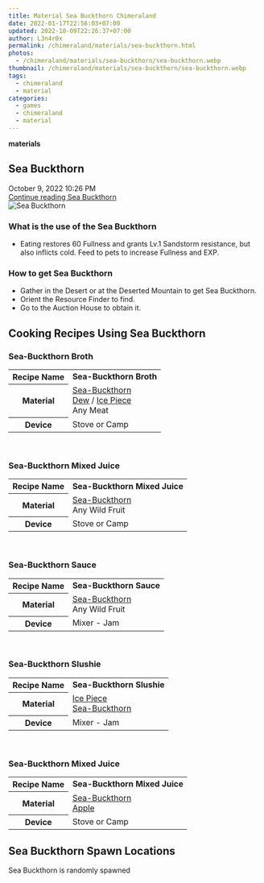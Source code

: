 ```yaml
---
title: Material Sea Buckthorn Chimeraland
date: 2022-01-17T22:56:03+07:00
updated: 2022-10-09T22:26:37+07:00
author: L3n4r0x
permalink: /chimeraland/materials/sea-buckthorn.html
photos:
  - /chimeraland/materials/sea-buckthorn/sea-buckthorn.webp
thumbnail: /chimeraland/materials/sea-buckthorn/sea-buckthorn.webp
tags:
  - chimeraland
  - material
categories:
  - games
  - chimeraland
  - material
---
```


<link
  rel="stylesheet"
  href="https://rawcdn.githack.com/dimaslanjaka/Web-Manajemen/870a349/css/bootstrap-5-3-0-alpha3-wrapper.css"
/>
<section id="bootstrap-wrapper">
  <div data-bs-theme="dark">
    <div
      class="row g-0 border rounded overflow-hidden flex-md-row mb-4 shadow-sm position-relative bg-dark text-light"
    >
      <div class="col p-4 d-flex flex-column position-static">
        <strong class="d-inline-block mb-2 text-success">materials</strong>
        <h2 class="mb-0">Sea Buckthorn</h2>
        <div class="mb-1 text-muted">October 9, 2022 10:26 PM</div>
        <a
          href="/chimeraland/materials/sea-buckthorn.html"
          class="stretched-link d-none text-primary"
          >Continue reading Sea Buckthorn</a
        >
      </div>
      <div class="col-auto d-none d-md-block d-lg-block">
        <img
          src="https://www.webmanajemen.com/chimeraland/materials/sea-buckthorn/sea-buckthorn.webp"
          alt="Sea Buckthorn"
        />
      </div>
    </div>
    <div class="row">
      <div class="col-lg-6 col-12 mb-2">
        <div class="card">
          <div class="card-body">
            <h3 class="card-title">What is the use of the Sea Buckthorn</h3>
            <div class="card-text">
              <ul>
                <li>
                  Eating restores 60 Fullness and grants Lv.1 Sandstorm
                  resistance, but also inflicts cold. Feed to pets to increase
                  Fullness and EXP.
                </li>
              </ul>
            </div>
          </div>
        </div>
      </div>
      <div class="col-lg-6 col-12 mb-2">
        <div class="card">
          <div class="card-body">
            <h3 class="card-title">How to get Sea Buckthorn</h3>
            <div class="card-text">
              <ul>
                <li>
                  Gather in the Desert or at the Deserted Mountain to get Sea
                  Buckthorn.
                </li>
                <li>Orient the Resource Finder to find.</li>
                <li>Go to the Auction House to obtain it.</li>
              </ul>
            </div>
          </div>
        </div>
      </div>
      <div class="col-12 mb-2">
        <h2 id="cookable">Cooking Recipes Using Sea Buckthorn</h2>
        <div id="recipe-sea-buckthorn-broth">
          <h3 id="item-sea-buckthorn-broth">Sea-Buckthorn Broth</h3>
          <div class="mb-2">
            <table class="table">
              <tr>
                <th>Recipe Name</th>
                <td><b>Sea-Buckthorn Broth</b></td>
              </tr>
              <tr>
                <th>Material</th>
                <td>
                  <a
                    class="text-decoration-none text-primary"
                    href="/chimeraland/materials/sea-buckthorn.html"
                    >Sea-Buckthorn</a
                  ><br /><a
                    class="text-decoration-none text-primary"
                    href="/chimeraland/materials/dew.html"
                    >Dew</a
                  ><span> / </span
                  ><a
                    class="text-decoration-none text-primary"
                    href="/chimeraland/materials/ice-piece.html"
                    >Ice Piece</a
                  ><br />Any Meat
                </td>
              </tr>
              <tr>
                <th>Device</th>
                <td>Stove or Camp</td>
              </tr>
            </table>
          </div>
        </div>
        <br />
        <div id="recipe-sea-buckthorn-mixed-juice">
          <h3 id="item-sea-buckthorn-mixed-juice">Sea-Buckthorn Mixed Juice</h3>
          <div class="mb-2">
            <table class="table">
              <tr>
                <th>Recipe Name</th>
                <td><b>Sea-Buckthorn Mixed Juice</b></td>
              </tr>
              <tr>
                <th>Material</th>
                <td>
                  <a
                    class="text-decoration-none text-primary"
                    href="/chimeraland/materials/sea-buckthorn.html"
                    >Sea-Buckthorn</a
                  ><br />Any Wild Fruit
                </td>
              </tr>
              <tr>
                <th>Device</th>
                <td>Stove or Camp</td>
              </tr>
            </table>
          </div>
        </div>
        <br />
        <div id="recipe-sea-buckthorn-sauce">
          <h3 id="item-sea-buckthorn-sauce">Sea-Buckthorn Sauce</h3>
          <div class="mb-2">
            <table class="table">
              <tr>
                <th>Recipe Name</th>
                <td><b>Sea-Buckthorn Sauce</b></td>
              </tr>
              <tr>
                <th>Material</th>
                <td>
                  <a
                    class="text-decoration-none text-primary"
                    href="/chimeraland/materials/sea-buckthorn.html"
                    >Sea-Buckthorn</a
                  ><br />Any Wild Fruit
                </td>
              </tr>
              <tr>
                <th>Device</th>
                <td>Mixer - Jam</td>
              </tr>
            </table>
          </div>
        </div>
        <br />
        <div id="recipe-sea-buckthorn-slushie">
          <h3 id="item-sea-buckthorn-slushie">Sea-Buckthorn Slushie</h3>
          <div class="mb-2">
            <table class="table">
              <tr>
                <th>Recipe Name</th>
                <td><b>Sea-Buckthorn Slushie</b></td>
              </tr>
              <tr>
                <th>Material</th>
                <td>
                  <a
                    class="text-decoration-none text-primary"
                    href="/chimeraland/materials/ice-piece.html"
                    >Ice Piece</a
                  ><br /><a
                    class="text-decoration-none text-primary"
                    href="/chimeraland/materials/sea-buckthorn.html"
                    >Sea-Buckthorn</a
                  >
                </td>
              </tr>
              <tr>
                <th>Device</th>
                <td>Mixer - Jam</td>
              </tr>
            </table>
          </div>
        </div>
        <br />
        <div id="recipe-sea-buckthorn-mixed-juice">
          <h3 id="item-sea-buckthorn-mixed-juice">Sea-Buckthorn Mixed Juice</h3>
          <div class="mb-2">
            <table class="table">
              <tr>
                <th>Recipe Name</th>
                <td><b>Sea-Buckthorn Mixed Juice</b></td>
              </tr>
              <tr>
                <th>Material</th>
                <td>
                  <a
                    class="text-decoration-none text-primary"
                    href="/chimeraland/materials/sea-buckthorn.html"
                    >Sea-Buckthorn</a
                  ><br /><a
                    class="text-decoration-none text-primary"
                    href="/chimeraland/materials/apple.html"
                    >Apple</a
                  >
                </td>
              </tr>
              <tr>
                <th>Device</th>
                <td>Stove or Camp</td>
              </tr>
            </table>
          </div>
        </div>
      </div>
      <div class="col-12 mb-2">
        <h2>Sea Buckthorn Spawn Locations</h2>
        <p>Sea Buckthorn is randomly spawned</p>
      </div>
    </div>
  </div>
</section>